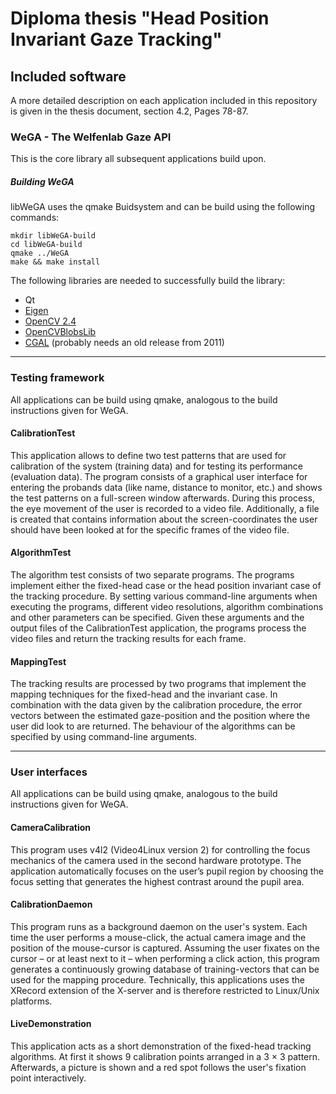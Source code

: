 # Diploma thesis "Head Position Invariant Gaze Tracking"


## Included software
A more detailed description on each application included in this repository is given in the thesis document, section 4.2, Pages 78-87.

### WeGA - The Welfenlab Gaze API
This is the core library all subsequent applications build upon.

##### Building WeGA
libWeGA uses the qmake Buidsystem and can be build using the following commands:
```shell
mkdir libWeGA-build
cd libWeGA-build
qmake ../WeGA
make && make install
```

The following libraries are needed to successfully build the library:
- Qt
- [Eigen](http://eigen.tuxfamily.org/index.php?title=Main_Page)
- [OpenCV 2.4](https://opencv.org/opencv-2-4-8.html)
- [OpenCVBlobsLib](https://github.com/OpenCVBlobsLib/opencvblobslib)
- [CGAL](https://www.cgal.org/) (probably needs an old release from 2011)



_ _ _



### Testing framework
All applications can be build using qmake, analogous to the build instructions given for WeGA.

#### CalibrationTest 
This application allows to define two test patterns that are used for calibration of the system (training data) and for testing its performance (evaluation data). The program consists of a graphical user interface for entering the probands data (like name, distance to monitor, etc.) and shows the test patterns on a full-screen window afterwards. During this process, the eye movement of the user is recorded to a video file. Additionally, a file is created that contains information about the screen-coordinates the user should have been looked at for the specific frames of the video file.

#### AlgorithmTest
The algorithm test consists of two separate programs. The programs implement either the fixed-head case or the head position invariant case of the tracking procedure. By setting various command-line arguments when executing the programs, different video resolutions, algorithm combinations and other parameters can be specified. Given these arguments and the output files of the CalibrationTest application, the programs process the video files and return the tracking results for each frame.

#### MappingTest
The tracking results are processed by two programs that implement the mapping techniques for the fixed-head and the invariant case. In combination with the data given by the calibration procedure, the error vectors between the estimated gaze-position and the position where the user did look to are returned. The behaviour of the algorithms can be specified by using command-line arguments.

_ _ _



### User interfaces
All applications can be build using qmake, analogous to the build instructions given for WeGA.

#### CameraCalibration
This program uses v4l2 (Video4Linux version 2) for controlling the focus mechanics of the camera used in the second hardware prototype. The application automatically focuses on the user’s pupil region by choosing the focus setting that generates the highest contrast around the pupil area.

#### CalibrationDaemon
This program runs as a background daemon on the user's system. Each time the user performs a mouse-click, the actual camera image and the position of the mouse-cursor is captured. Assuming the user fixates on the cursor – or at least next to it – when performing a click action, this program generates a continuously growing database of training-vectors that can be used for the mapping procedure. Technically, this applications uses the XRecord extension of the X-server and is therefore restricted to Linux/Unix platforms.

#### LiveDemonstration
This application acts as a short demonstration of the fixed-head tracking algorithms. At first it shows 9 calibration points arranged in a 3 × 3 pattern. Afterwards, a picture is shown and a red spot follows the user's fixation point interactively.